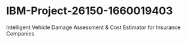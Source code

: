 # IBM-Project-26150-1660019403
Intelligent Vehicle Damage Assessment &amp; Cost Estimator for Insurance Companies
